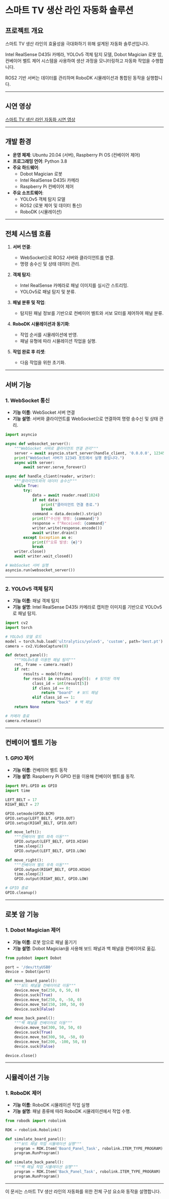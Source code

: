 
# 스마트 TV 생산 라인 자동화 솔루션

## 프로젝트 개요

스마트 TV 생산 라인의 효율성을 극대화하기 위해 설계된 자동화 솔루션입니다.

Intel RealSense D435i 카메라, YOLOv5 객체 탐지 모델, Dobot Magician 로봇 암, 컨베이어 벨트 제어 시스템을 사용하여 생산 과정을 모니터링하고 자동화 작업을 수행합니다.

ROS2 기반 서버는 데이터를 관리하며 RoboDK 시뮬레이션과 통합된 동작을 실행합니다.

---

## 시연 영상
[스마트 TV 생산 라인 자동화 시연 영상](https://www.youtube.com/watch?v=IgKFjTNAdM4)

---

## 개발 환경

- **운영 체제**: Ubuntu 20.04 (서버), Raspberry Pi OS (컨베이어 제어)
- **프로그래밍 언어**: Python 3.8
- **주요 하드웨어**:
  - Dobot Magician 로봇
  - Intel RealSense D435i 카메라
  - Raspberry Pi 컨베이어 제어
- **주요 소프트웨어**:
  - YOLOv5 객체 탐지 모델
  - ROS2 (로봇 제어 및 데이터 통신)
  - RoboDK (시뮬레이션)

---

## 전체 시스템 흐름

1. **서버 연결**: 
    - WebSocket으로 ROS2 서버와 클라이언트를 연결.
    - 명령 송수신 및 상태 데이터 관리.

2. **객체 탐지**:
    - Intel RealSense 카메라로 패널 이미지를 실시간 스트리밍.
    - YOLOv5로 패널 탐지 및 분류.

3. **패널 분류 및 작업**:
    - 탐지된 패널 정보를 기반으로 컨베이어 벨트와 서보 모터를 제어하여 패널 분류.

4. **RoboDK 시뮬레이션과 동기화**:
    - 작업 순서를 시뮬레이션에 반영.
    - 패널 유형에 따라 시뮬레이션 작업을 실행.

5. **작업 완료 후 리셋**:
    - 다음 작업을 위한 초기화.

---

## 서버 기능

### 1. WebSocket 통신
- **기능 이름**: WebSocket 서버 연결
- **기능 설명**: 서버와 클라이언트를 WebSocket으로 연결하여 명령 송수신 및 상태 관리.

```python
import asyncio

async def websocket_server():
    """WebSocket 서버로 클라이언트 연결 관리"""
    server = await asyncio.start_server(handle_client, '0.0.0.0', 12345)
    print("WebSocket 서버가 12345 포트에서 실행 중입니다.")
    async with server:
        await server.serve_forever()

async def handle_client(reader, writer):
    """클라이언트와의 데이터 송수신"""
    while True:
        try:
            data = await reader.read(1024)
            if not data:
                print("클라이언트 연결 종료.")
                break
            command = data.decode().strip()
            print(f"수신된 명령: {command}")
            response = f"Received: {command}"
            writer.write(response.encode())
            await writer.drain()
        except Exception as e:
            print(f"오류 발생: {e}")
            break
    writer.close()
    await writer.wait_closed()

# WebSocket 서버 실행
asyncio.run(websocket_server())
```

---

### 2. YOLOv5 객체 탐지
- **기능 이름**: 패널 객체 탐지
- **기능 설명**: Intel RealSense D435i 카메라로 캡처한 이미지를 기반으로 YOLOv5로 패널 탐지.

```python
import cv2
import torch

# YOLOv5 모델 로드
model = torch.hub.load('ultralytics/yolov5', 'custom', path='best.pt')
camera = cv2.VideoCapture(0)

def detect_panel():
    """YOLOv5를 이용한 패널 탐지"""
    ret, frame = camera.read()
    if ret:
        results = model(frame)
        for result in results.xyxy[0]:  # 탐지된 객체
            class_id = int(result[5])
            if class_id == 0:
                return "board"  # 보드 패널
            elif class_id == 1:
                return "back"  # 백 패널
    return None

# 카메라 종료
camera.release()
```

---

## 컨베이어 벨트 기능

### 1. GPIO 제어
- **기능 이름**: 컨베이어 벨트 동작
- **기능 설명**: Raspberry Pi GPIO 핀을 이용해 컨베이어 벨트를 동작.

```python
import RPi.GPIO as GPIO
import time

LEFT_BELT = 17
RIGHT_BELT = 27

GPIO.setmode(GPIO.BCM)
GPIO.setup(LEFT_BELT, GPIO.OUT)
GPIO.setup(RIGHT_BELT, GPIO.OUT)

def move_left():
    """컨베이어 벨트 좌측 이동"""
    GPIO.output(LEFT_BELT, GPIO.HIGH)
    time.sleep(2)
    GPIO.output(LEFT_BELT, GPIO.LOW)

def move_right():
    """컨베이어 벨트 우측 이동"""
    GPIO.output(RIGHT_BELT, GPIO.HIGH)
    time.sleep(2)
    GPIO.output(RIGHT_BELT, GPIO.LOW)

# GPIO 종료
GPIO.cleanup()
```

---

## 로봇 암 기능

### 1. Dobot Magician 제어
- **기능 이름**: 로봇 암으로 패널 옮기기
- **기능 설명**: Dobot Magician을 사용해 보드 패널과 백 패널을 컨베이어로 옮김.

```python
from pydobot import Dobot

port = '/dev/ttyUSB0'
device = Dobot(port)

def move_board_panel():
    """보드 패널을 컨베이어로 이동"""
    device.move_to(250, 0, 50, 0)
    device.suck(True)
    device.move_to(250, 0, -50, 0)
    device.move_to(150, 100, 50, 0)
    device.suck(False)

def move_back_panel():
    """백 패널을 컨베이어로 이동"""
    device.move_to(300, 50, 50, 0)
    device.suck(True)
    device.move_to(300, 50, -50, 0)
    device.move_to(200, -100, 50, 0)
    device.suck(False)

device.close()
```

---

## 시뮬레이션 기능

### 1. RoboDK 제어
- **기능 이름**: RoboDK 시뮬레이션 작업 실행
- **기능 설명**: 패널 종류에 따라 RoboDK 시뮬레이션에서 작업 수행.

```python
from robodk import robolink

RDK = robolink.Robolink()

def simulate_board_panel():
    """보드 패널 작업 시뮬레이션 실행"""
    program = RDK.Item('Board_Panel_Task', robolink.ITEM_TYPE_PROGRAM)
    program.RunProgram()

def simulate_back_panel():
    """백 패널 작업 시뮬레이션 실행"""
    program = RDK.Item('Back_Panel_Task', robolink.ITEM_TYPE_PROGRAM)
    program.RunProgram()
```

---

이 문서는 스마트 TV 생산 라인의 자동화를 위한 전체 구성 요소와 동작을 설명합니다.
